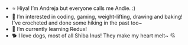 - :star: Hiya! I’m Andreja but everyone calls me Andie. :)
- :cherry_blossom: I’m interested in coding, gaming, weight-lifting, drawing and baking! I've crocheted and done some hiking in the past too~
- :crown: I’m currently learning Redux!
- :dog2: I love dogs, most of all Shiba Inus! They make my heart melt~ :cupid:

<!---
AndrejaKardos/AndrejaKardos is a ✨ special ✨ repository because its `README.md` (this file) appears on your GitHub profile.
You can click the Preview link to take a look at your changes.
--->

